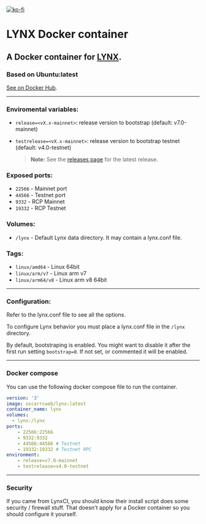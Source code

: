[![ko-fi](https://ko-fi.com/img/githubbutton_sm.svg)](https://ko-fi.com/Y8Y43D7I3)

# LYNX Docker container

## A Docker container for [LYNX](https://getlynx.io/).

### Based on Ubuntu:latest

[See on Docker Hub](https://hub.docker.com/repository/docker/oscarrcweb/lynx).

---

### Enviromental variables:
* `release=<vX.x-mainnet>`: release version to bootstrap (default: v7.0-mainnet)
* `testrelease=<vX.x-mainnet>`: release version to bootstrap testnet (default: v4.0-testnet)

    > **Note:** See the [releases page](https://github.com/getlynx/LynxBootstrap/releases) for the latest release.

### Exposed ports:
* `22566` - Mainnet port
* `44566` - Testnet port
* `9332` - RCP Mainnet
* `19332` - RCP Testnet

### Volumes:

* `/lynx` - Default Lynx data directory. It may contain a lynx.conf file.

### Tags:

* `linux/amd64` - Linux 64bit
* `linux/arm/v7` - Linux arm v7	
* `linux/arm64/v8` - Linux arm v8 64bit

---

### Configuration:

Refer to the lynx.conf file to see all the options. 

To configure Lynx behavior you must place a lynx.conf file in the `/lynx` directory.

By default, bootstraping is enabled. You might want to disable it after the first run setting `bootstrap=0`. If not set, or commented it will be enabled.

---

### Docker compose

You can use the following docker compose file to run the container.

```yaml
version: '3'
image: oscarrcweb/lynx:latest
container_name: lynx
volumes:
  - lynx:/lynx
ports:
    - 22566:22566
    - 9332:9332
    - 44566:44566 # Testnet
    - 19332:19332 # Testnet RPC
environment:
    - release=v7.0-mainnet
    - testrelease=v4.0-testnet
```

---

### Security

If you came from LynxCI, you should know their install script does some security / firewall stuff. That doesn't apply for a Docker container so you should configure it yourself.